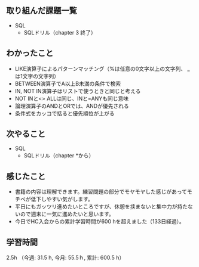 ## 取り組んだ課題一覧
- SQL
    - SQLドリル（chapter 3 終了）
## わかったこと
- LIKE演算子によるパターンマッチング（%は任意の0文字以上の文字列、 _ は1文字の文字列）
- BETWEEN演算子でA以上B未満の条件で検索
- IN, NOT IN演算子はリストで使うときと同じと考える
- NOT INと<> ALLは同じ、INと=ANYも同じ意味
- 論理演算子のANDとORでは、ANDが優先される
- 条件式をカッコで括ると優先順位が上がる
    
## 次やること
- SQL
    - SQLドリル（chapter *から）
## 感じたこと
- 書籍の内容は理解できます。練習問題の部分でモヤモヤした感じがあってモチベが低下しやすい気がします。
- 平日にもガッツリ進めたいところですが、休憩を挟まないと集中力が持たないので週末に一気に進めたいと思います。
- 今日でHC入会からの累計学習時間が600 hを超えました（133日経過）。
    
## 学習時間
2.5h （今週: 31.5 h, 今月: 55.5ｈ, 累計: 600.5 h）